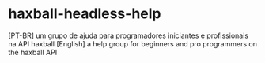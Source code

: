 # haxball-headless-help
[PT-BR] um grupo de ajuda para programadores iniciantes e profissionais na API haxball
[English] a help group for beginners and pro programmers on the haxball API
